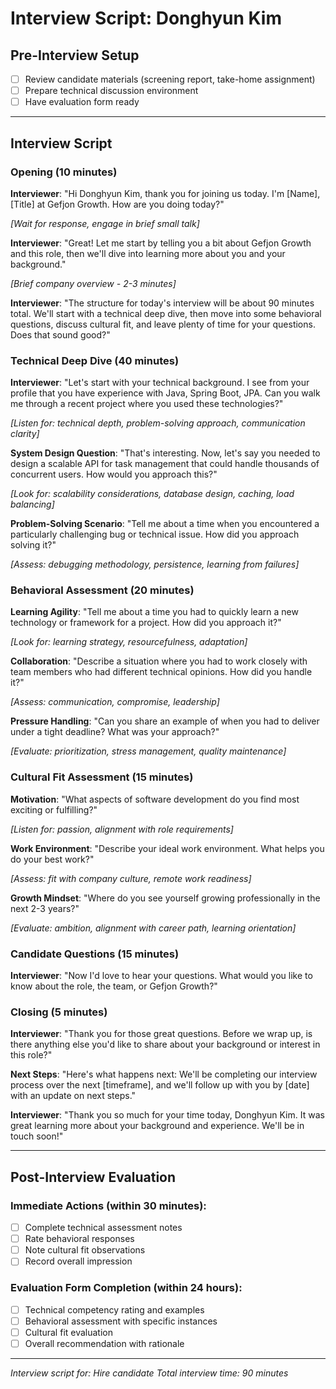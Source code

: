 # Interview Script: Donghyun Kim

## Pre-Interview Setup
- [ ] Review candidate materials (screening report, take-home assignment)
- [ ] Prepare technical discussion environment
- [ ] Have evaluation form ready

---

## Interview Script

### Opening (10 minutes)

**Interviewer**: "Hi Donghyun Kim, thank you for joining us today. I'm [Name], [Title] at Gefjon Growth. How are you doing today?"

*[Wait for response, engage in brief small talk]*

**Interviewer**: "Great! Let me start by telling you a bit about Gefjon Growth and this role, then we'll dive into learning more about you and your background."

*[Brief company overview - 2-3 minutes]*

**Interviewer**: "The structure for today's interview will be about 90 minutes total. We'll start with a technical deep dive, then move into some behavioral questions, discuss cultural fit, and leave plenty of time for your questions. Does that sound good?"

### Technical Deep Dive (40 minutes)

**Interviewer**: "Let's start with your technical background. I see from your profile that you have experience with Java, Spring Boot, JPA. Can you walk me through a recent project where you used these technologies?"

*[Listen for: technical depth, problem-solving approach, communication clarity]*

**System Design Question**:
"That's interesting. Now, let's say you needed to design a scalable API for task management that could handle thousands of concurrent users. How would you approach this?"

*[Look for: scalability considerations, database design, caching, load balancing]*

**Problem-Solving Scenario**:
"Tell me about a time when you encountered a particularly challenging bug or technical issue. How did you approach solving it?"

*[Assess: debugging methodology, persistence, learning from failures]*

### Behavioral Assessment (20 minutes)

**Learning Agility**:
"Tell me about a time you had to quickly learn a new technology or framework for a project. How did you approach it?"

*[Look for: learning strategy, resourcefulness, adaptation]*

**Collaboration**:
"Describe a situation where you had to work closely with team members who had different technical opinions. How did you handle it?"

*[Assess: communication, compromise, leadership]*

**Pressure Handling**:
"Can you share an example of when you had to deliver under a tight deadline? What was your approach?"

*[Evaluate: prioritization, stress management, quality maintenance]*

### Cultural Fit Assessment (15 minutes)

**Motivation**:
"What aspects of software development do you find most exciting or fulfilling?"

*[Listen for: passion, alignment with role requirements]*

**Work Environment**:
"Describe your ideal work environment. What helps you do your best work?"

*[Assess: fit with company culture, remote work readiness]*

**Growth Mindset**:
"Where do you see yourself growing professionally in the next 2-3 years?"

*[Evaluate: ambition, alignment with career path, learning orientation]*

### Candidate Questions (15 minutes)

**Interviewer**: "Now I'd love to hear your questions. What would you like to know about the role, the team, or Gefjon Growth?"

### Closing (5 minutes)

**Interviewer**: "Thank you for those great questions. Before we wrap up, is there anything else you'd like to share about your background or interest in this role?"

**Next Steps**:
"Here's what happens next: We'll be completing our interview process over the next [timeframe], and we'll follow up with you by [date] with an update on next steps."

**Interviewer**: "Thank you so much for your time today, Donghyun Kim. It was great learning more about your background and experience. We'll be in touch soon!"

---

## Post-Interview Evaluation

### Immediate Actions (within 30 minutes):
- [ ] Complete technical assessment notes
- [ ] Rate behavioral responses
- [ ] Note cultural fit observations
- [ ] Record overall impression

### Evaluation Form Completion (within 24 hours):
- [ ] Technical competency rating and examples
- [ ] Behavioral assessment with specific instances
- [ ] Cultural fit evaluation
- [ ] Overall recommendation with rationale

---
*Interview script for: Hire candidate*
*Total interview time: 90 minutes*
